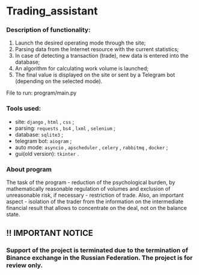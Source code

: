 # Trading_assistant
### Description of functionality:
1. Launch the desired operating mode through the site;
2. Parsing data from the Internet resource with the current statistics;
3. In case of detecting a transaction (trade), new data is entered into the database;
4. An algorithm for calculating work volume is launched;
5. The final value is displayed on the site or sent by a Telegram bot (depending on the selected mode).

File to run: program/main.py

### Tools used:
- site: `django` , `html` , `css` ;
- parsing: `requests` , `bs4` , `lxml` , `selenium` ;
- database: `sqlite3` ;
- telegram bot: `aiogram` ;
- auto mode: `asyncio` , `apscheduler` , `celery` , `rabbitmq` , `docker` ;
- gui(old version): `tkinter` .

### About program
 The task of the program - reduction of the psychological burden, by mathematically reasonable regulation of volumes and exclusion of unreasonable risk, if necessary - restriction of trade. Also, an important aspect - isolation of the trader from the information on the intermediate financial result that allows to concentrate on the deal, not on the balance state.

## !! IMPORTANT NOTICE
### Support of the project is terminated due to the termination of Binance exchange in the Russian Federation. The project is for review only.
